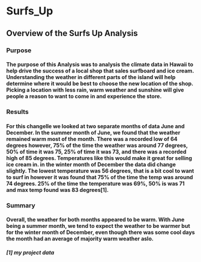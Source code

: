 # Surfs_Up

## Overview of the Surfs Up Analysis

### Purpose

#### The purpose of this Analysis was to analysis the climate data in Hawaii to help drive the success of a local shop that sales surfboard and ice cream. Understanding the weather in different parts of the island will help determine where it would be best to choose the new location of the shop. Picking a location with less rain, warm weather and sunshine will give people a reason to want to come in and experience the store. 


### Results

#### For this changelle we looked at two separate months of data June and December. In the summer month of June, we found that the weather remained warm most of the month. There was a recorded low of 64 degrees however, 75% of the time the weather was around 77 degrees, 50% of time it was 75, 25% of time it was 73, and there was a recorded high of 85 degrees. Temperatures like this would make it great for selling ice cream in. in the winter month of December the data did change slightly. The lowest temperature was 56 degrees, that is a bit cool to want to surf in however it was found that 75% of the time the temp was around 74 degrees. 25% of the time the temperature was 69%, 50% is was 71 and max temp found was 83 degrees[1].


### Summary 

#### Overall, the weather for both months appeared to be warm. With June being a summer month, we tend to expect the weather to be warmer but for the winter month of December, even though there was some cool days the month had  an average of majority warm weather aslo.


##### [1] my project data

